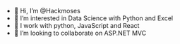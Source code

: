 - 👋 Hi, I’m @Hackmoses
- 👀 I’m interested in Data Science with Python and Excel
- 🌱 I work with python, JavaScript and React
- 💞️ I’m looking to collaborate on ASP.NET MVC


<!---
Hackmoses/Hackmoses is a ✨ special ✨ repository because its `README.md` (this file) appears on your GitHub profile.
You can click the Preview link to take a look at your changes.
--->
